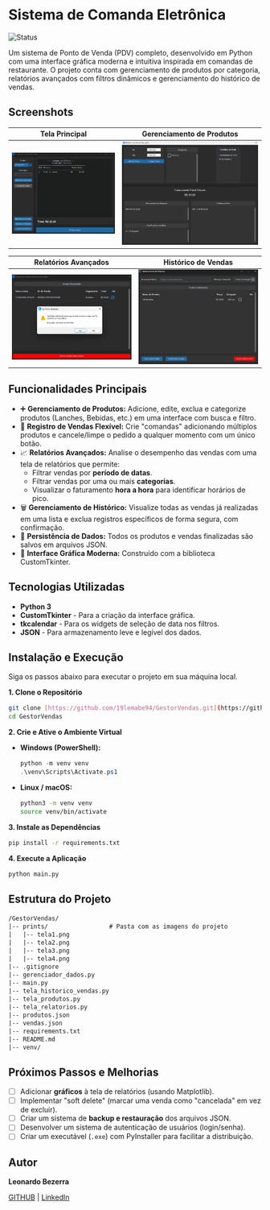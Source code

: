 # Sistema de Comanda Eletrônica

![Status](https://img.shields.io/badge/status-em%20desenvolvimento-yellow)

Um sistema de Ponto de Venda (PDV) completo, desenvolvido em Python com uma interface gráfica moderna e intuitiva inspirada em comandas de restaurante. O projeto conta com gerenciamento de produtos por categoria, relatórios avançados com filtros dinâmicos e gerenciamento do histórico de vendas.

## Screenshots

| Tela Principal | Gerenciamento de Produtos |
| :---: | :---: |
| ![Tela Principal](https://raw.githubusercontent.com/19lemabe94/GestorVendas/main/prints/tela1.png "Tela Principal da Comanda") | ![Tela de Gerenciamento](https://raw.githubusercontent.com/19lemabe94/GestorVendas/main/prints/tela2.png "Tela de Gerenciamento de Produtos") |

| Relatórios Avançados | Histórico de Vendas |
| :---: | :---: |
| ![Tela de Relatórios](https://raw.githubusercontent.com/19lemabe94/GestorVendas/main/prints/tela3.png "Tela de Relatórios com Filtros") | ![Tela de Histórico](https://raw.githubusercontent.com/19lemabe94/GestorVendas/main/prints/tela4.png "Tela de Histórico de Vendas") |


## Funcionalidades Principais

-   :heavy_plus_sign: **Gerenciamento de Produtos:** Adicione, edite, exclua e categorize produtos (Lanches, Bebidas, etc.) em uma interface com busca e filtro.
-   :scroll: **Registro de Vendas Flexível:** Crie "comandas" adicionando múltiplos produtos e cancele/limpe o pedido a qualquer momento com um único botão.
-   :chart_with_upwards_trend: **Relatórios Avançados:** Analise o desempenho das vendas com uma tela de relatórios que permite:
    -   Filtrar vendas por **período de datas**.
    -   Filtrar vendas por uma ou mais **categorias**.
    -   Visualizar o faturamento **hora a hora** para identificar horários de pico.
-   :wastebasket: **Gerenciamento de Histórico:** Visualize todas as vendas já realizadas em uma lista e exclua registros específicos de forma segura, com confirmação.
-   :floppy_disk: **Persistência de Dados:** Todos os produtos e vendas finalizadas são salvos em arquivos JSON.
-   :art: **Interface Gráfica Moderna:** Construído com a biblioteca CustomTkinter.

## Tecnologias Utilizadas

-   **Python 3**
-   **CustomTkinter** - Para a criação da interface gráfica.
-   **tkcalendar** - Para os widgets de seleção de data nos filtros.
-   **JSON** - Para armazenamento leve e legível dos dados.

## Instalação e Execução

Siga os passos abaixo para executar o projeto em sua máquina local.

**1. Clone o Repositório**
```bash
git clone [https://github.com/19lemabe94/GestorVendas.git](https://github.com/19lemabe94/GestorVendas.git)
cd GestorVendas
```

**2. Crie e Ative o Ambiente Virtual**

-   **Windows (PowerShell):**
    ```powershell
    python -m venv venv
    .\venv\Scripts\Activate.ps1
    ```

-   **Linux / macOS:**
    ```bash
    python3 -m venv venv
    source venv/bin/activate
    ```

**3. Instale as Dependências**
```bash
pip install -r requirements.txt
```

**4. Execute a Aplicação**
```bash
python main.py
```

## Estrutura do Projeto
```
/GestorVendas/
|-- prints/                 # Pasta com as imagens do projeto
|   |-- tela1.png
|   |-- tela2.png
|   |-- tela3.png
|   |-- tela4.png
|-- .gitignore
|-- gerenciador_dados.py
|-- main.py
|-- tela_historico_vendas.py
|-- tela_produtos.py
|-- tela_relatorios.py
|-- produtos.json
|-- vendas.json
|-- requirements.txt
|-- README.md
|-- venv/
```

## Próximos Passos e Melhorias

-   [ ] Adicionar **gráficos** à tela de relatórios (usando Matplotlib).
-   [ ] Implementar "soft delete" (marcar uma venda como "cancelada" em vez de excluir).
-   [ ] Criar um sistema de **backup e restauração** dos arquivos JSON.
-   [ ] Desenvolver um sistema de autenticação de usuários (login/senha).
-   [ ] Criar um executável (`.exe`) com PyInstaller para facilitar a distribuição.

## Autor

**Leonardo Bezerra**

[GITHUB](https://github.com/19lemabe94) | [LinkedIn](https://www.linkedin.com/in/leonardo-bezerra-98b05a307/)